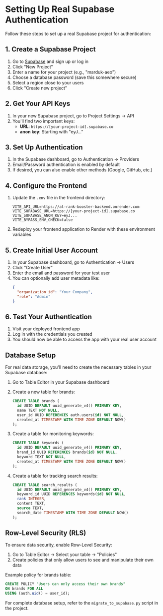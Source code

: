 # Setting Up Real Supabase Authentication

Follow these steps to set up a real Supabase project for authentication:

## 1. Create a Supabase Project

1. Go to [Supabase](https://supabase.com/) and sign up or log in
2. Click "New Project"
3. Enter a name for your project (e.g., "marduk-aeo")
4. Choose a database password (save this somewhere secure)
5. Select a region close to your users
6. Click "Create new project"

## 2. Get Your API Keys

1. In your new Supabase project, go to Project Settings → API
2. You'll find two important keys:
   - **URL**: `https://[your-project-id].supabase.co`
   - **anon key**: Starting with "eyJ..."

## 3. Set Up Authentication

1. In the Supabase dashboard, go to Authentication → Providers
2. Email/Password authentication is enabled by default
3. If desired, you can also enable other methods (Google, GitHub, etc.)

## 4. Configure the Frontend

1. Update the `.env` file in the frontend directory:
   ```
   VITE_API_URL=https://al-rank-booster-backend.onrender.com
   VITE_SUPABASE_URL=https://[your-project-id].supabase.co
   VITE_SUPABASE_ANON_KEY=eyJ...
   VITE_BYPASS_ENV_CHECK=false
   ```

2. Redeploy your frontend application to Render with these environment variables

## 5. Create Initial User Account

1. In your Supabase dashboard, go to Authentication → Users
2. Click "Create User"
3. Enter the email and password for your test user
4. You can optionally add user metadata like:
   ```json
   {
     "organization_id": "Your Company",
     "role": "Admin"
   }
   ```

## 6. Test Your Authentication

1. Visit your deployed frontend app
2. Log in with the credentials you created
3. You should now be able to access the app with your real user account

## Database Setup

For real data storage, you'll need to create the necessary tables in your Supabase database:

1. Go to Table Editor in your Supabase dashboard
2. Create a new table for brands:
   ```sql
   CREATE TABLE brands (
     id UUID DEFAULT uuid_generate_v4() PRIMARY KEY,
     name TEXT NOT NULL,
     user_id UUID REFERENCES auth.users(id) NOT NULL,
     created_at TIMESTAMP WITH TIME ZONE DEFAULT NOW()
   );
   ```

3. Create a table for monitoring keywords:
   ```sql
   CREATE TABLE keywords (
     id UUID DEFAULT uuid_generate_v4() PRIMARY KEY,
     brand_id UUID REFERENCES brands(id) NOT NULL,
     keyword TEXT NOT NULL,
     created_at TIMESTAMP WITH TIME ZONE DEFAULT NOW()
   );
   ```

4. Create a table for tracking search results:
   ```sql
   CREATE TABLE search_results (
     id UUID DEFAULT uuid_generate_v4() PRIMARY KEY,
     keyword_id UUID REFERENCES keywords(id) NOT NULL,
     rank INTEGER,
     content TEXT,
     source TEXT,
     search_date TIMESTAMP WITH TIME ZONE DEFAULT NOW()
   );
   ```

## Row-Level Security (RLS)

To ensure data security, enable Row-Level Security:

1. Go to Table Editor → Select your table → "Policies"
2. Create policies that only allow users to see and manipulate their own data

Example policy for brands table:
```sql
CREATE POLICY "Users can only access their own brands"
ON brands FOR ALL
USING (auth.uid() = user_id);
```

For complete database setup, refer to the `migrate_to_supabase.py` script in the project. 